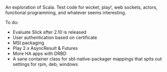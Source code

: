 An exploration of Scala. Test code for wicket, play!, web sockets, actors, functional programming, and whatever seems interesting.

To do:

- Evaluate Slick after 2.10 is released
- User authentication based on certificate
- MSI packaging
- Play 2.x AsyncResult & Futures
- More HA apps with DRBD
- A sane container class for sbt-native-packager mappings that spits out settings for rpm, deb, windows